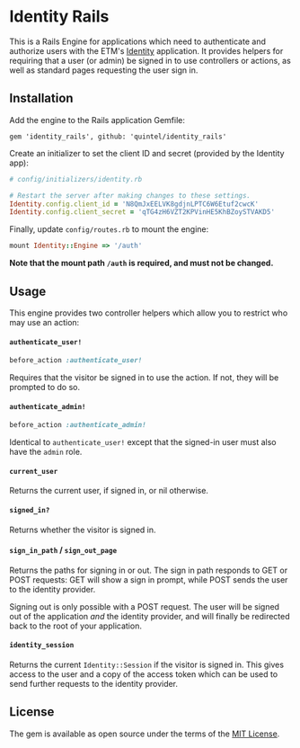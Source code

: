 # Identity Rails

This is a Rails Engine for applications which need to authenticate and authorize users with the
ETM's [Identity](https://id.energytransitionmodel.com/users/sign_in) application. It provides
helpers for requiring that a user (or admin) be signed in to use controllers or actions, as well as
standard pages requesting the user sign in.

## Installation

Add the engine to the Rails application Gemfile:

```
gem 'identity_rails', github: 'quintel/identity_rails'
```

Create an initializer to set the client ID and secret (provided by the Identity app):

```ruby
# config/initializers/identity.rb

# Restart the server after making changes to these settings.
Identity.config.client_id = 'N8QmJxEELVK8gdjnLPTC6W6Etuf2cwcK'
Identity.config.client_secret = 'qTG4zH6VZT2KPVinHE5KhBZoySTVAKD5'
```

Finally, update `config/routes.rb` to mount the engine:

```ruby
mount Identity::Engine => '/auth'
```

**Note that the mount path `/auth` is required, and must not be changed.**

## Usage

This engine provides two controller helpers which allow you to restrict who may use an action:

#### `authenticate_user!`

```ruby
before_action :authenticate_user!
```

Requires that the visitor be signed in to use the action. If not, they will be prompted to do so.

#### `authenticate_admin!`

```ruby
before_action :authenticate_admin!
```

Identical to `authenticate_user!` except that the signed-in user must also have the `admin` role.

#### `current_user`

Returns the current user, if signed in, or nil otherwise.

#### `signed_in?`

Returns whether the visitor is signed in.

#### `sign_in_path` / `sign_out_page`

Returns the paths for signing in or out. The sign in path responds to GET or POST requests: GET will
show a sign in prompt, while POST sends the user to the identity provider.

Signing out is only possible with a POST request. The user will be signed out of the application
_and_ the identity provider, and will finally be redirected back to the root of your application.

#### `identity_session`

Returns the current `Identity::Session` if the visitor is signed in. This gives access to the user
and a copy of the access token which can be used to send further requests to the identity provider.

## License

The gem is available as open source under the terms of the
[MIT License](https://opensource.org/licenses/MIT).
